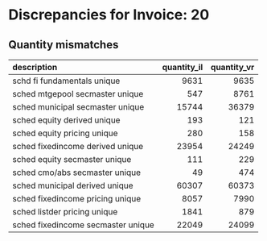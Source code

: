 # Discrepancies for Invoice: 20

## Quantity mismatches

| description                        |   quantity_il |   quantity_vr |
|:-----------------------------------|--------------:|--------------:|
| schd fi fundamentals unique        |          9631 |          9635 |
| sched mtgepool secmaster unique    |           547 |          8761 |
| sched municipal secmaster unique   |         15744 |         36379 |
| sched equity derived unique        |           193 |           121 |
| sched equity pricing unique        |           280 |           158 |
| sched fixedincome derived unique   |         23954 |         24249 |
| sched equity secmaster unique      |           111 |           229 |
| sched cmo/abs secmaster unique     |            49 |           474 |
| sched municipal derived unique     |         60307 |         60373 |
| sched fixedincome pricing unique   |          8057 |          7990 |
| sched listder pricing unique       |          1841 |           879 |
| sched fixedincome secmaster unique |         22049 |         24099 |
